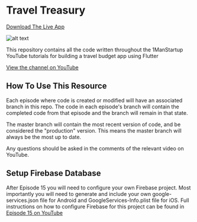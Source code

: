 # Travel Treasury
[Download The Live App](https://traveltreasury.app)

![alt text](https://travel-treasury.s3.amazonaws.com/background_3phones.png)

This repository contains all the code written throughout the 1ManStartup YouTube tutorials for building a travel budget app using Flutter

[View the channel on YouTube](https://www.youtube.com/channel/UC8xcnxN4CyXdPCeUN1eURPg)

## How To Use This Resource

Each episode where code is created or modified will have an associated branch
in this repo. The code in each episode's branch will contain the completed code from that episode
and the branch will remain in that state.

The master branch will contain the most recent version of code, and be considered the "production" version.
This means the master branch will always be the most up to date.


Any questions should be asked in the comments of the relevant video on YouTube.


## Setup Firebase Database

After Episode 15 you will need to configure your own Firebase project. Most importantly you will need to generate and include your own google-services.json file for Android and GoogleServices-Info.plist file for iOS. Full instructions on how to configure Firebase for this project can be found in [Episode 15 on YouTube](https://youtu.be/8L0YWmVYIqU)
